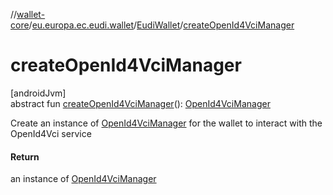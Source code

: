 //[wallet-core](../../../index.md)/[eu.europa.ec.eudi.wallet](../index.md)/[EudiWallet](index.md)/[createOpenId4VciManager](create-open-id4-vci-manager.md)

# createOpenId4VciManager

[androidJvm]\
abstract fun [createOpenId4VciManager](create-open-id4-vci-manager.md)(): [OpenId4VciManager](../../eu.europa.ec.eudi.wallet.issue.openid4vci/-open-id4-vci-manager/index.md)

Create an instance of [OpenId4VciManager](../../eu.europa.ec.eudi.wallet.issue.openid4vci/-open-id4-vci-manager/index.md) for the wallet to interact with the OpenId4Vci service

#### Return

an instance of [OpenId4VciManager](../../eu.europa.ec.eudi.wallet.issue.openid4vci/-open-id4-vci-manager/index.md)
